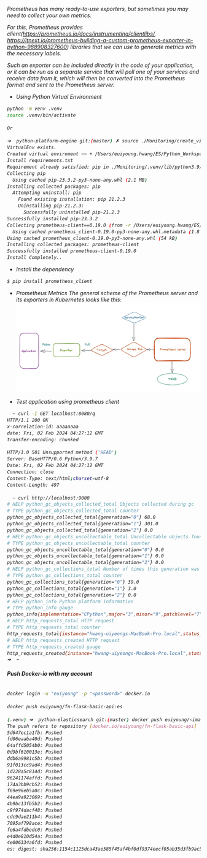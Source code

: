 
<i>Prometheus has many ready-to-use exporters, but sometimes you may need to collect your own metrics.

For this, Prometheus provides client<i>(https://prometheus.io/docs/instrumenting/clientlibs/, https://itnext.io/prometheus-building-a-custom-prometheus-exporter-in-python-988908327600)</i> libraries that we can use to generate metrics with the necessary labels.

Such an exporter can be included directly in the code of your application, or it can be run as a separate service that will poll one of your services and receive data from it, which will then be converted into the Prometheus format and sent to the Prometheus server.

- Using Python Virtual Environment
```bash
python -m venv .venv
source .venv/bin/activate

Or

➜  python-platform-engine git:(master) ✗ source ./Monitoring/create_virtual_env.sh
VirtualEnv exists.
Created virtual enviroment >> + /Users/euiyoung.hwang/ES/Python_Workspace/python-platform-engine/Monitoring/.venv/bin/activate
Install requirements.txt
Requirement already satisfied: pip in ./Monitoring/.venv/lib/python3.9/site-packages (21.2.3)
Collecting pip
  Using cached pip-23.3.2-py3-none-any.whl (2.1 MB)
Installing collected packages: pip
  Attempting uninstall: pip
    Found existing installation: pip 21.2.3
    Uninstalling pip-21.2.3:
      Successfully uninstalled pip-21.2.3
Successfully installed pip-23.3.2
Collecting prometheus-client==0.19.0 (from -r /Users/euiyoung.hwang/ES/Python_Workspace/python-platform-engine/Monitoring/requirements.txt (line 1))
  Using cached prometheus_client-0.19.0-py3-none-any.whl.metadata (1.8 kB)
Using cached prometheus_client-0.19.0-py3-none-any.whl (54 kB)
Installing collected packages: prometheus-client
Successfully installed prometheus-client-0.19.0
Install Completely..
```

- Install the dependency
```bash
$ pip install prometheus_client
```

- Prometheus Metrics
The general scheme of the Prometheus server and its exporters in Kubernetes looks like this:
![Alt text](../screenshot/Prometheus.png)


- Test application using prometheus client
```bash
  ~ curl -I GET localhost:8080/q
HTTP/1.1 200 OK
x-correlation-id: aaaaaaaa
date: Fri, 02 Feb 2024 04:27:12 GMT
transfer-encoding: chunked

HTTP/1.0 501 Unsupported method ('HEAD')
Server: BaseHTTP/0.6 Python/3.9.7
Date: Fri, 02 Feb 2024 04:27:12 GMT
Connection: close
Content-Type: text/html;charset=utf-8
Content-Length: 497

  ~ curl http://localhost:9000
# HELP python_gc_objects_collected_total Objects collected during gc
# TYPE python_gc_objects_collected_total counter
python_gc_objects_collected_total{generation="0"} 68.0
python_gc_objects_collected_total{generation="1"} 301.0
python_gc_objects_collected_total{generation="2"} 0.0
# HELP python_gc_objects_uncollectable_total Uncollectable objects found during GC
# TYPE python_gc_objects_uncollectable_total counter
python_gc_objects_uncollectable_total{generation="0"} 0.0
python_gc_objects_uncollectable_total{generation="1"} 0.0
python_gc_objects_uncollectable_total{generation="2"} 0.0
# HELP python_gc_collections_total Number of times this generation was collected
# TYPE python_gc_collections_total counter
python_gc_collections_total{generation="0"} 39.0
python_gc_collections_total{generation="1"} 3.0
python_gc_collections_total{generation="2"} 0.0
# HELP python_info Python platform information
# TYPE python_info gauge
python_info{implementation="CPython",major="3",minor="9",patchlevel="7",version="3.9.7"} 1.0
# HELP http_requests_total HTTP request
# TYPE http_requests_total counter
http_requests_total{instance="hwang-uiyeongs-MacBook-Pro.local",status_code="200"} 2.0
# HELP http_requests_created HTTP request
# TYPE http_requests_created gauge
http_requests_created{instance="hwang-uiyeongs-MacBook-Pro.local",status_code="200"} 1.706847989438399e+09
➜  ~
```


#### Push Docker-io with my account
```bash

docker login -u "euiyoung" -p "<password>" docker.io

docker push euiyoung/fn-flask-basic-api:es

(.venv) ➜  python-elasticsearch git:(master) docker push euiyoung/<image_name>:<tag>
The push refers to repository [docker.io/euiyoung/fn-flask-basic-api]
5d647ec1a1fb: Pushed
fd06eaaba40d: Pushed
64affd5054b0: Pushed
0d9bf610013e: Pushed
ddb6a9981c5b: Pushed
91f013cc9ad4: Pushed
1d228a5c814d: Pushed
96241174affd: Pushed
174a3bb9cb52: Pushed
f69e96eb5a0c: Pushed
44ea9a923069: Pushed
4b9bc13fb5b2: Pushed
c9f974dacf48: Pushed
cdc9dae211b4: Pushed
7095af798ace: Pushed
fe6a4fdbedc0: Pushed
e4d0e810d54a: Pushed
4e006334a6fd: Pushed
es: digest: sha256:1154c1125dca43ae585f45af4bf0df9374eecf05ab35d3fb9ac5131e97b0ce22 size: 4101
